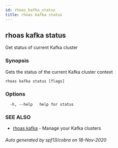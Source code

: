 ```yaml
---
id: rhoas_kafka_status
title: rhoas kafka status
---
```

## rhoas kafka status

Get status of current Kafka cluster

### Synopsis

Gets the status of the current Kafka cluster context

```
rhoas kafka status [flags]
```

### Options

```
  -h, --help   help for status
```

### SEE ALSO

* [rhoas kafka](rhoas_kafka.md)	 - Manage your Kafka clusters

###### Auto generated by spf13/cobra on 18-Nov-2020
